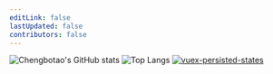 ```yaml
---
editLink: false
lastUpdated: false
contributors: false
---
```


![Chengbotao's GitHub stats](https://github-readme-stats.vercel.app/api?username=chengbotao&show_icons=true&theme=radical&locale=cn)
![Top Langs](https://github-readme-stats.vercel.app/api/top-langs/?username=chengbotao&&locale=cn&theme=radical)
[![vuex-persisted-states](https://github-readme-stats.vercel.app/api/pin/?username=chengbotao&repo=vuex-persisted-states)](https://github.com/chengbotao/vuex-persisted-states)
